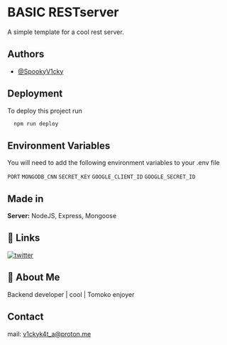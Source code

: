 
# BASIC RESTserver

A simple template for a cool rest server.


## Authors

- [@SpookyV1cky](https://www.github.com/spookyv1cky)


## Deployment

To deploy this project run

```bash
  npm run deploy
```


## Environment Variables

You will need to add the following environment variables to your .env file

`PORT`
`MONGODB_CNN`
`SECRET_KEY`
`GOOGLE_CLIENT_ID`
`GOOGLE_SECRET_ID`

## Made in

**Server:** NodeJS, Express, Mongoose


## 🔗 Links
[![twitter](https://img.shields.io/badge/twitter-1DA1F2?style=for-the-badge&logo=twitter&logoColor=white)](https://twitter.com/SpookyV1cky)
## 🚀 About Me
Backend developer | cool | Tomoko enjoyer


## Contact

mail: v1ckyk4t_a@proton.me

